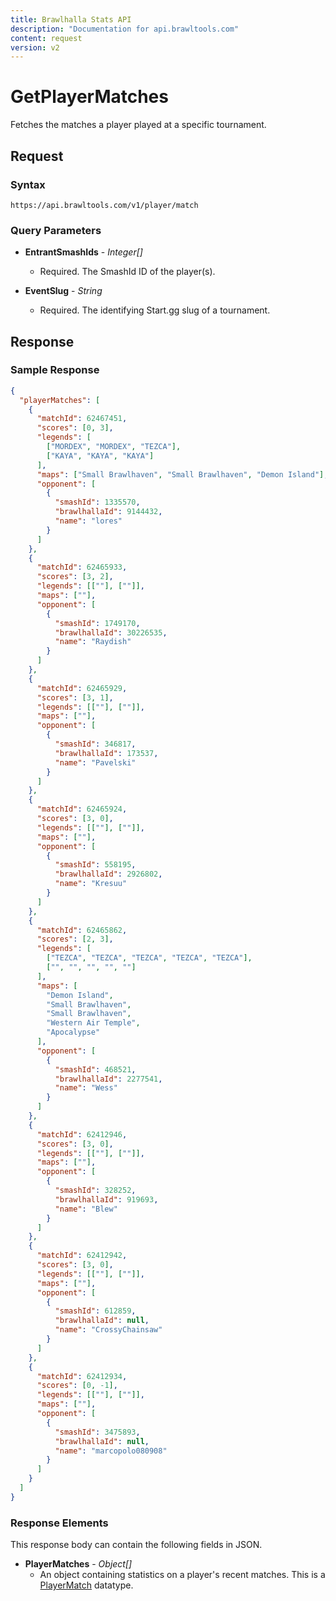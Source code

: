 ```yaml
---
title: Brawlhalla Stats API
description: "Documentation for api.brawltools.com"
content: request
version: v2
---
```


# GetPlayerMatches

Fetches the matches a player played at a specific tournament.

## Request

### Syntax

`https://api.brawltools.com/v1/player/match`

### Query Parameters

- **EntrantSmashIds** - _Integer[]_
  - Required. The SmashId ID of the player(s).

- **EventSlug** - _String_
  - Required. The identifying Start.gg slug of a tournament.

## Response

### Sample Response

```json
{
  "playerMatches": [
    {
      "matchId": 62467451,
      "scores": [0, 3],
      "legends": [
        ["MORDEX", "MORDEX", "TEZCA"],
        ["KAYA", "KAYA", "KAYA"]
      ],
      "maps": ["Small Brawlhaven", "Small Brawlhaven", "Demon Island"],
      "opponent": [
        {
          "smashId": 1335570,
          "brawlhallaId": 9144432,
          "name": "lores"
        }
      ]
    },
    {
      "matchId": 62465933,
      "scores": [3, 2],
      "legends": [[""], [""]],
      "maps": [""],
      "opponent": [
        {
          "smashId": 1749170,
          "brawlhallaId": 30226535,
          "name": "Raydish"
        }
      ]
    },
    {
      "matchId": 62465929,
      "scores": [3, 1],
      "legends": [[""], [""]],
      "maps": [""],
      "opponent": [
        {
          "smashId": 346817,
          "brawlhallaId": 173537,
          "name": "Pavelski"
        }
      ]
    },
    {
      "matchId": 62465924,
      "scores": [3, 0],
      "legends": [[""], [""]],
      "maps": [""],
      "opponent": [
        {
          "smashId": 558195,
          "brawlhallaId": 2926802,
          "name": "Kresuu"
        }
      ]
    },
    {
      "matchId": 62465862,
      "scores": [2, 3],
      "legends": [
        ["TEZCA", "TEZCA", "TEZCA", "TEZCA", "TEZCA"],
        ["", "", "", "", ""]
      ],
      "maps": [
        "Demon Island",
        "Small Brawlhaven",
        "Small Brawlhaven",
        "Western Air Temple",
        "Apocalypse"
      ],
      "opponent": [
        {
          "smashId": 468521,
          "brawlhallaId": 2277541,
          "name": "Wess"
        }
      ]
    },
    {
      "matchId": 62412946,
      "scores": [3, 0],
      "legends": [[""], [""]],
      "maps": [""],
      "opponent": [
        {
          "smashId": 328252,
          "brawlhallaId": 919693,
          "name": "Blew"
        }
      ]
    },
    {
      "matchId": 62412942,
      "scores": [3, 0],
      "legends": [[""], [""]],
      "maps": [""],
      "opponent": [
        {
          "smashId": 612859,
          "brawlhallaId": null,
          "name": "CrossyChainsaw"
        }
      ]
    },
    {
      "matchId": 62412934,
      "scores": [0, -1],
      "legends": [[""], [""]],
      "maps": [""],
      "opponent": [
        {
          "smashId": 3475893,
          "brawlhallaId": null,
          "name": "marcopolo080908"
        }
      ]
    }
  ]
}
```

### Response Elements

This response body can contain the following fields in JSON.

- **PlayerMatches** - _Object[]_
  - An object containing statistics on a player's recent matches. This is a <a href="../../datatypes/playermatch.md">PlayerMatch</a> datatype.
